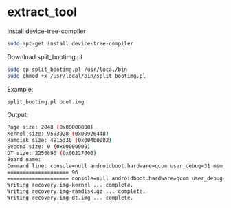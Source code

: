 # extract_tool
Install device-tree-compiler
```bash
sudo apt-get install device-tree-compiler
```

Download split_bootimg.pl
```bash
sudo cp split_bootimg.pl /usr/local/bin
sudo chmod +x /usr/local/bin/split_bootimg.pl
```

Example:
```bash
split_bootimg.pl boot.img
```
Output:
  ```bash
  Page size: 2048 (0x00000800)
  Kernel size: 9593928 (0x00926448)
  Ramdisk size: 4915330 (0x004b0082)
  Second size: 0 (0x00000000)
  DT size: 2256896 (0x00227000)
  Board name: 
  Command line: console=null androidboot.hardware=qcom user_debug=31 msm_rtb.filter=0x37 dwc3_msm.cpu_to_affin=1
  ==================== 96 
  ==================== console=null androidboot.hardware=qcom user_debug=31 msm_rtb.filter=0x37 dwc3_msm.cpu_to_affin=1 
  Writing recovery.img-kernel ... complete.
  Writing recovery.img-ramdisk.gz ... complete.
  Writing recovery.img-dt.img ... complete.
  ```
